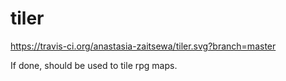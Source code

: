 # tiler
https://travis-ci.org/anastasia-zaitsewa/tiler.svg?branch=master

If done, should be used to tile rpg maps.
